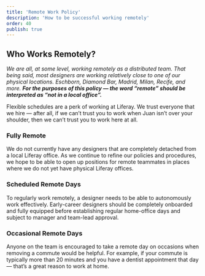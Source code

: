 ```yaml
---
title: 'Remote Work Policy'
description: 'How to be successful working remotely'
order: 40
publish: true
---
```


## Who Works Remotely?

_We are all, at some level, working remotely as a distributed team. That being said, most designers are working relatively close to one of our physical locations. Eschborn, Diamond Bar, Madrid, Milan, Recife, and more. **For the purposes of this policy — the word “remote” should be interpreted as “not in a local office”.**_

Flexible schedules are a perk of working at Liferay. We trust everyone that we hire — after all, if we can’t trust you to work when Juan isn’t over your shoulder, then we can’t trust you to work here at all.

### Fully Remote

We do not currently have any designers that are completely detached from a local Liferay office. As we continue to refine our policies and procedures, we hope to be able to open up positions for remote teammates in places where we do not yet have physical Liferay offices.

### Scheduled Remote Days

To regularly work remotely, a designer needs to be able to autonomously work effectively. Early-career designers should be completely onboarded and fully equipped before establishing regular home-office days and subject to manager and team-lead approval.

### Occasional Remote Days

Anyone on the team is encouraged to take a remote day on occasions when removing a commute would be helpful. For example, if your commute is typically more than 20 minutes and you have a dentist appointment that day — that’s a great reason to work at home.
